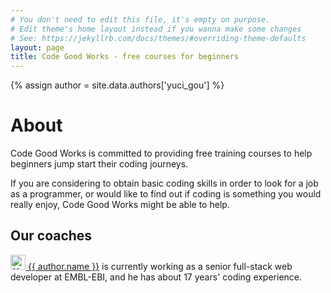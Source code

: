 ```yaml
---
# You don't need to edit this file, it's empty on purpose.
# Edit theme's home layout instead if you wanna make some changes
# See: https://jekyllrb.com/docs/themes/#overriding-theme-defaults
layout: page
title: Code Good Works - free courses for beginners
---
```


{% assign author = site.data.authors['yuci_gou'] %}

<h1>About</h1>

<p>Code Good Works is committed to providing free training courses to help beginners jump start their coding journeys.</p>

<p>
If you are considering to obtain basic coding skills in order to look for a job as a programmer,
or would like to find out if coding is something you would really enjoy,
Code Good Works might be able to help.
</p>

<h2>Our coaches</h2>
<p>
<a href="{{ author.github }}"><img class="gravatar" src="{{ author.gravatar }}" alt="{{ author.name }}" width="24" height="24"> {{ author.name }}</a> is currently working as a senior full-stack web developer at EMBL-EBI, 
and he has about 17 years' coding experience.
</p>

<script src="{{'/assets/js/about.js'}}"></script>

